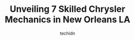 ---
layout: ampstory
image: https://images.unsplash.com/photo-1553440569-bcc63803a83d?ixlib=rb-4.0.3&ixid=MnwxMjA3fDB8MHxwaG90by1wYWdlfHx8fGVufDB8fHx8&auto=format&fit=crop&w=640&h=853&q=80
author: techidn
featured: false
description: For top-quality automotive repairs and maintenance, visit the 7 best Chrysler Mechanic in New Orleans LA, USA. Their reputation for excellence and their dedication to customer satisfaction m
title: Unveiling 7 Skilled Chrysler Mechanics in New Orleans LA
cover:
   title: Unveiling 7 Skilled Chrysler Mechanics in New Orleans LA
   subtitle: Rickpate
   background: https://images.unsplash.com/photo-1553440569-bcc63803a83d?ixlib=rb-4.0.3&ixid=MnwxMjA3fDB8MHxwaG90by1wYWdlfHx8fGVufDB8fHx8&auto=format&fit=crop&w=640&h=853&q=80

pages: 
 - layout: thirds
   top: <h1>#1 Boudreauxs Automotive Care</h1>
   bottom: "<p>I had a few longstanding issues and had gone to a few different mechanics but it Boudreaux were the only ones that were able to find the root issue and fix my car. Really</p>"
   background: https://www.knot35.com/toplist/wp-content/uploads/2023/06/best-chrysler-mechanic-1-in-new-orleans-la-1685833131.jpeg
   backgroundblur: true
 - layout: thirds
   top: <h1>#2 Crescent City Automotive Inc</h1>
   bottom: "<p>4619 Magazine St, New Orleans, LA 70115, United States</p>"
   background: https://www.knot35.com/toplist/wp-content/uploads/2023/06/best-chrysler-mechanic-2-in-new-orleans-la-1685833131.jpeg
   cta:
      link: https://www.knot35.com/toplist/unveiling-7-skilled-chrysler-mechanics-in-new-orleans-la/
      text: Unveiling 7 Skilled Chrysler Mechanics in New Orleans LA
 - layout: thirds
   top: <h1>#3 Kehoe Tire and Automotive</h1>
   bottom: "<p>5000 Freret St, New Orleans, LA 70115, United States</p>"
   background: https://www.knot35.com/toplist/wp-content/uploads/2023/06/best-chrysler-mechanic-3-in-new-orleans-la-1685833132.jpeg
   cta:
      link: https://www.knot35.com/toplist/unveiling-7-skilled-chrysler-mechanics-in-new-orleans-la/
      text: Unveiling 7 Skilled Chrysler Mechanics in New Orleans LA
 - layout: thirds
   top: <h1>#4 GR Automotive</h1>
   bottom: "<p>1004 Louisiana Ave, New Orleans, LA 70115, United States</p>"
   background: https://images.unsplash.com/photo-1531169509526-f8f1fdaa4a67?ixlib=rb-4.0.3&ixid=MnwxMjA3fDB8MHxwaG90by1wYWdlfHx8fGVufDB8fHx8&auto=format&fit=crop&w=640&h=853&q=80
   cta:
      link: https://www.knot35.com/toplist/unveiling-7-skilled-chrysler-mechanics-in-new-orleans-la/
      text: Unveiling 7 Skilled Chrysler Mechanics in New Orleans LA
 - layout: thirds
   top: <h1>#5 Cijis Auto</h1>
   bottom: "<p>415 N St Patrick St, New Orleans, LA 70119, United States</p>"
   background: https://images.unsplash.com/photo-1564951434112-64d74cc2a2d7?ixlib=rb-4.0.3&ixid=MnwxMjA3fDB8MHxwaG90by1wYWdlfHx8fGVufDB8fHx8&auto=format&fit=crop&w=640&h=853&q=80
   cta:
      link: https://www.knot35.com/toplist/unveiling-7-skilled-chrysler-mechanics-in-new-orleans-la/
      text: Unveiling 7 Skilled Chrysler Mechanics in New Orleans LA
 - layout: thirds
   top: <h1>#6 Smiling Chucks Auto Repair</h1>
   bottom: "<p>1501 S Norman C Francis Parkway, New Orleans, LA 70125, United States</p>"
   background: https://images.unsplash.com/photo-1614648718611-0635f29016cb?ixlib=rb-4.0.3&ixid=MnwxMjA3fDB8MHxwaG90by1wYWdlfHx8fGVufDB8fHx8&auto=format&fit=crop&w=640&h=853&q=80
   cta:
      link: https://www.knot35.com/toplist/unveiling-7-skilled-chrysler-mechanics-in-new-orleans-la/
      text: Unveiling 7 Skilled Chrysler Mechanics in New Orleans LA
 - layout: thirds
   top: <h1>#7 Ray Brandt Chrysler Dodge Jeep Ram Service</h1>
   bottom: "<p>1660 Westbank Expy, Harvey, LA 70058, United States</p>"
   background: https://images.unsplash.com/photo-1595364397663-fca4f075d796?ixlib=rb-4.0.3&ixid=MnwxMjA3fDB8MHxwaG90by1wYWdlfHx8fGVufDB8fHx8&auto=format&fit=crop&w=640&h=853&q=80
   cta:
      link: https://www.knot35.com/toplist/unveiling-7-skilled-chrysler-mechanics-in-new-orleans-la/
      text: Unveiling 7 Skilled Chrysler Mechanics in New Orleans LA
 - layout: thirds
   middle: Continue reading...
   background: https://images.unsplash.com/photo-1496096265110-f83ad7f96608?ixlib=rb-4.0.3&ixid=MnwxMjA3fDB8MHxwaG90by1wYWdlfHx8fGVufDB8fHx8&auto=format&fit=crop&w=640&h=853&q=80
   cta:
      link: https://www.knot35.com/toplist/unveiling-7-skilled-chrysler-mechanics-in-new-orleans-la/
      text: Unveiling 7 Skilled Chrysler Mechanics in New Orleans LA
      
---